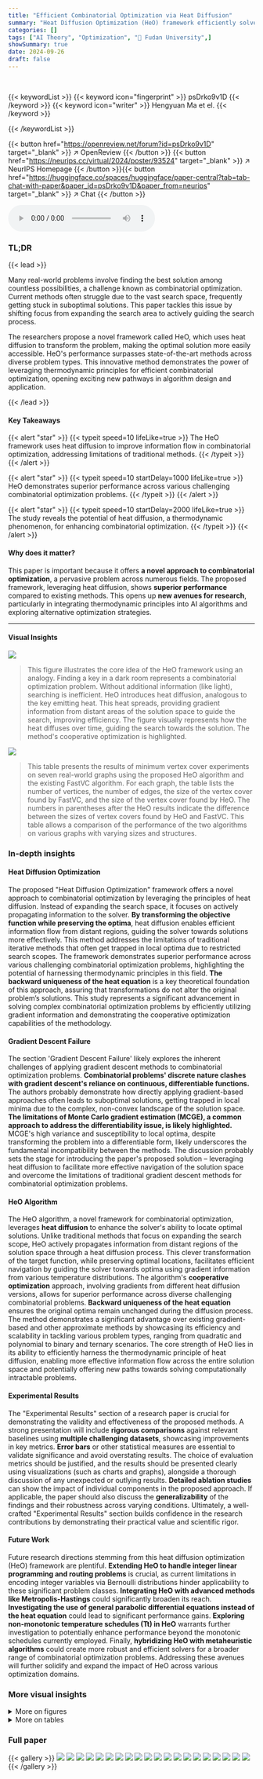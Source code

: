 ```yaml
---
title: "Efficient Combinatorial Optimization via Heat Diffusion"
summary: "Heat Diffusion Optimization (HeO) framework efficiently solves combinatorial optimization problems by enabling information propagation through heat diffusion, outperforming existing methods."
categories: []
tags: ["AI Theory", "Optimization", "🏢 Fudan University",]
showSummary: true
date: 2024-09-26
draft: false
---
```


<br>

{{< keywordList >}}
{{< keyword icon="fingerprint" >}} psDrko9v1D {{< /keyword >}}
{{< keyword icon="writer" >}} Hengyuan Ma et el. {{< /keyword >}}
 
{{< /keywordList >}}

{{< button href="https://openreview.net/forum?id=psDrko9v1D" target="_blank" >}}
↗ OpenReview
{{< /button >}}
{{< button href="https://neurips.cc/virtual/2024/poster/93524" target="_blank" >}}
↗ NeurIPS Homepage
{{< /button >}}{{< button href="https://huggingface.co/spaces/huggingface/paper-central?tab=tab-chat-with-paper&paper_id=psDrko9v1D&paper_from=neurips" target="_blank" >}}
↗ Chat
{{< /button >}}



<audio controls>
    <source src="https://ai-paper-reviewer.com/psDrko9v1D/podcast.wav" type="audio/wav">
    Your browser does not support the audio element.
</audio>


### TL;DR


{{< lead >}}

Many real-world problems involve finding the best solution among countless possibilities, a challenge known as combinatorial optimization. Current methods often struggle due to the vast search space, frequently getting stuck in suboptimal solutions.  This paper tackles this issue by shifting focus from expanding the search area to actively guiding the search process. 

The researchers propose a novel framework called HeO, which uses heat diffusion to transform the problem, making the optimal solution more easily accessible.  HeO's performance surpasses state-of-the-art methods across diverse problem types.  This innovative method demonstrates the power of leveraging thermodynamic principles for efficient combinatorial optimization, opening exciting new pathways in algorithm design and application.

{{< /lead >}}


#### Key Takeaways

{{< alert "star" >}}
{{< typeit speed=10 lifeLike=true >}} The HeO framework uses heat diffusion to improve information flow in combinatorial optimization, addressing limitations of traditional methods. {{< /typeit >}}
{{< /alert >}}

{{< alert "star" >}}
{{< typeit speed=10 startDelay=1000 lifeLike=true >}} HeO demonstrates superior performance across various challenging combinatorial optimization problems. {{< /typeit >}}
{{< /alert >}}

{{< alert "star" >}}
{{< typeit speed=10 startDelay=2000 lifeLike=true >}} The study reveals the potential of heat diffusion, a thermodynamic phenomenon, for enhancing combinatorial optimization. {{< /typeit >}}
{{< /alert >}}

#### Why does it matter?
This paper is important because it offers **a novel approach to combinatorial optimization**, a pervasive problem across numerous fields.  The proposed framework, leveraging heat diffusion, shows **superior performance** compared to existing methods.  This opens up **new avenues for research**, particularly in integrating thermodynamic principles into AI algorithms and exploring alternative optimization strategies.

------
#### Visual Insights



![](https://ai-paper-reviewer.com/psDrko9v1D/figures_1_1.jpg)

> This figure illustrates the core idea of the HeO framework using an analogy.  Finding a key in a dark room represents a combinatorial optimization problem.  Without additional information (like light), searching is inefficient.  HeO introduces heat diffusion, analogous to the key emitting heat.  This heat spreads, providing gradient information from distant areas of the solution space to guide the search, improving efficiency. The figure visually represents how the heat diffuses over time, guiding the search towards the solution.  The method's cooperative optimization is highlighted.





![](https://ai-paper-reviewer.com/psDrko9v1D/tables_8_1.jpg)

> This table presents the results of minimum vertex cover experiments on seven real-world graphs using the proposed HeO algorithm and the existing FastVC algorithm.  For each graph, the table lists the number of vertices, the number of edges, the size of the vertex cover found by FastVC, and the size of the vertex cover found by HeO. The numbers in parentheses after the HeO results indicate the difference between the sizes of vertex covers found by HeO and FastVC.  This table allows a comparison of the performance of the two algorithms on various graphs with varying sizes and structures.





### In-depth insights


#### Heat Diffusion Optimization
The proposed "Heat Diffusion Optimization" framework offers a novel approach to combinatorial optimization by leveraging the principles of heat diffusion.  Instead of expanding the search space, it focuses on actively propagating information to the solver.  **By transforming the objective function while preserving the optima**, heat diffusion enables efficient information flow from distant regions, guiding the solver towards solutions more effectively. This method addresses the limitations of traditional iterative methods that often get trapped in local optima due to restricted search scopes.  The framework demonstrates superior performance across various challenging combinatorial optimization problems, highlighting the potential of harnessing thermodynamic principles in this field.  **The backward uniqueness of the heat equation** is a key theoretical foundation of this approach, assuring that transformations do not alter the original problem’s solutions.  This study represents a significant advancement in solving complex combinatorial optimization problems by efficiently utilizing gradient information and demonstrating the cooperative optimization capabilities of the methodology.

#### Gradient Descent Failure
The section 'Gradient Descent Failure' likely explores the inherent challenges of applying gradient descent methods to combinatorial optimization problems.  **Combinatorial problems' discrete nature clashes with gradient descent's reliance on continuous, differentiable functions.** The authors probably demonstrate how directly applying gradient-based approaches often leads to suboptimal solutions, getting trapped in local minima due to the complex, non-convex landscape of the solution space.  **The limitations of Monte Carlo gradient estimation (MCGE), a common approach to address the differentiability issue, is likely highlighted.** MCGE's high variance and susceptibility to local optima, despite transforming the problem into a differentiable form, likely underscores the fundamental incompatibility between the methods. The discussion probably sets the stage for introducing the paper's proposed solution – leveraging heat diffusion to facilitate more effective navigation of the solution space and overcome the limitations of traditional gradient descent methods for combinatorial optimization problems.

#### HeO Algorithm
The HeO algorithm, a novel framework for combinatorial optimization, leverages **heat diffusion** to enhance the solver's ability to locate optimal solutions.  Unlike traditional methods that focus on expanding the search scope, HeO actively propagates information from distant regions of the solution space through a heat diffusion process.  This clever transformation of the target function, while preserving optimal locations, facilitates efficient navigation by guiding the solver towards optima using gradient information from various temperature distributions. The algorithm's **cooperative optimization** approach, involving gradients from different heat diffusion versions, allows for superior performance across diverse challenging combinatorial problems.  **Backward uniqueness of the heat equation** ensures the original optima remain unchanged during the diffusion process.  The method demonstrates a significant advantage over existing gradient-based and other approximate methods by showcasing its efficiency and scalability in tackling various problem types, ranging from quadratic and polynomial to binary and ternary scenarios.  The core strength of HeO lies in its ability to efficiently harness the thermodynamic principle of heat diffusion, enabling more effective information flow across the entire solution space and potentially offering new paths towards solving computationally intractable problems.

#### Experimental Results
The "Experimental Results" section of a research paper is crucial for demonstrating the validity and effectiveness of the proposed methods.  A strong presentation will include **rigorous comparisons** against relevant baselines using **multiple challenging datasets**, showcasing improvements in key metrics.  **Error bars** or other statistical measures are essential to validate significance and avoid overstating results. The choice of evaluation metrics should be justified, and the results should be presented clearly using visualizations (such as charts and graphs), alongside a thorough discussion of any unexpected or outlying results. **Detailed ablation studies** can show the impact of individual components in the proposed approach. If applicable, the paper should also discuss the **generalizability** of the findings and their robustness across varying conditions. Ultimately, a well-crafted "Experimental Results" section builds confidence in the research contributions by demonstrating their practical value and scientific rigor.

#### Future Work
Future research directions stemming from this heat diffusion optimization (HeO) framework are plentiful.  **Extending HeO to handle integer linear programming and routing problems** is crucial, as current limitations in encoding integer variables via Bernoulli distributions hinder applicability to these significant problem classes.  **Integrating HeO with advanced methods like Metropolis-Hastings** could significantly broaden its reach.  **Investigating the use of general parabolic differential equations instead of the heat equation** could lead to significant performance gains.  **Exploring non-monotonic temperature schedules (Tt) in HeO** warrants further investigation to potentially enhance performance beyond the monotonic schedules currently employed. Finally, **hybridizing HeO with metaheuristic algorithms** could create more robust and efficient solvers for a broader range of combinatorial optimization problems. Addressing these avenues will further solidify and expand the impact of HeO across various optimization domains.


### More visual insights

<details>
<summary>More on figures
</summary>


![](https://ai-paper-reviewer.com/psDrko9v1D/figures_5_1.jpg)

> This figure compares the performance of the proposed Heat Diffusion Optimization (HeO) method against three other methods: Monte Carlo Gradient Estimation (MCGE), Hopfield Neural Network (HNN), and Simulated Annealing (SA) in minimizing a neural network's output.  The top panel shows the energy (target function) over time steps, and the bottom panel displays the uncertainty of the solution over time steps. HeO demonstrates superior performance in both minimizing the target function and reducing uncertainty.


![](https://ai-paper-reviewer.com/psDrko9v1D/figures_5_2.jpg)

> Figure 3(a) illustrates the max-cut problem, which involves partitioning the nodes of a graph into two sets to maximize the number of edges between the sets.  Figure 3(b) compares the performance of the proposed Heat Diffusion Optimization (HeO) algorithm against six other iterative approximation methods (LQA, aSB, bSB, dSB, CIM, SIM-CIM) on a set of max-cut problems from the Biq Mac Library. The top panel shows the average relative loss for each algorithm across all problems, while the bottom panel displays the number of instances where each algorithm performed among the two worst.


![](https://ai-paper-reviewer.com/psDrko9v1D/figures_6_1.jpg)

> This figure illustrates the Boolean 3-satisfiability (3-SAT) problem and presents a performance comparison of different algorithms, namely HeO, 2-order OIM, and 3-order OIM, for solving 3-SAT problems with varying numbers of variables.  Subfigure (a) shows a visual representation of the 3-SAT problem using a circuit diagram. Subfigure (b) shows two plots: the first showing the mean percentage of satisfied constraints, and the second displaying the log of the probability of satisfying all constraints, as a function of the number of variables. Error bars are included.


![](https://ai-paper-reviewer.com/psDrko9v1D/figures_7_1.jpg)

> Figure 5 shows the results of training neural networks with ternary-value parameters using the proposed HeO algorithm and the conventional MCGE method.  Panel (a) illustrates the training process, depicting the ternary weight matrix W, input vector v, ReLU activation, output vector y, and the resulting trained weight matrix W'. Panel (b) presents the accuracy results for different output dimensions (m = 1, 2, 5) and varying training set sizes, demonstrating the superior performance of HeO in terms of weight accuracy.


![](https://ai-paper-reviewer.com/psDrko9v1D/figures_7_2.jpg)

> This figure compares the performance of HeO against Lasso (L1) and L0.5 regression methods for variable selection in 400-dimensional linear regression.  It shows the accuracy of each method in identifying irrelevant variables (those with zero coefficients in the true model) and the mean squared error (MSE) on test data, for various sparsity levels (controlled by the parameter q) and noise levels (controlled by the parameter σe).  The results, averaged across 10 runs, demonstrate HeO's superior accuracy and lower MSE compared to the other methods.


![](https://ai-paper-reviewer.com/psDrko9v1D/figures_8_1.jpg)

> This figure illustrates the core idea of the Heat Diffusion Optimization (HeO) framework using an analogy.  Searching for a key in a dark room represents solving a combinatorial optimization problem.  The traditional method (touching around) is slow and inefficient.  HeO introduces heat diffusion, where the key emits heat, allowing the person to efficiently locate the key (optima).  The heat diffusion transforms the target function, creating a temperature gradient which helps guide the solver to the optimum more efficiently.


![](https://ai-paper-reviewer.com/psDrko9v1D/figures_17_1.jpg)

> This figure shows the time cost per iteration of the Heat Diffusion Optimization (HeO) framework plotted against the dimensionality of the problem being solved.  The results are averaged over five independent runs, and error bars (representing three standard deviations) illustrate the variability in the measurement. The linear relationship indicates that the computational cost of HeO scales linearly with problem size. This is important because it suggests HeO’s efficiency remains consistent even when tackling large-scale combinatorial optimization problems.


![](https://ai-paper-reviewer.com/psDrko9v1D/figures_17_2.jpg)

> This figure compares the performance of the proposed HeO algorithm against three other optimization algorithms: Monte Carlo gradient estimation (MCGE), Hopfield neural network (HNN), and simulated annealing (SA).  The task is to minimize the output of a neural network, which serves as a toy example for demonstrating the capabilities of HeO. The top panel shows the target function and the bottom panel displays the uncertainty in the output distribution, providing a measure of how efficiently each algorithm reduces uncertainty. HeO exhibits superior performance compared to the other algorithms.


![](https://ai-paper-reviewer.com/psDrko9v1D/figures_18_1.jpg)

> This figure shows the result of max-cut problem on K-2000 dataset when the control parameters are perturbed with different random perturbation level (δ). The x-axis represents the random perturbation level. The y-axis represents the best cut value among 10 runs. The red dash line represents the best known cut value. The figure shows that the performance of HeO is more robust to the random perturbation compared to other algorithms. This result verifies that HeO has a cooperative optimization mechanism.


</details>




<details>
<summary>More on tables
</summary>


![](https://ai-paper-reviewer.com/psDrko9v1D/tables_19_1.jpg)
> This table compares the performance of the proposed HeO algorithm (Algorithm 7 from the Appendix) and the existing FastVC algorithm [44] for solving the Minimum Vertex Cover (MVC) problem.  It shows the number of vertices and edges in several real-world graphs from the benchmark datasets used in the experiments and then presents the vertex cover sizes obtained by both HeO and FastVC for each graph. The results demonstrate HeO's effectiveness in finding smaller vertex covers compared to FastVC, especially on large graphs.

![](https://ai-paper-reviewer.com/psDrko9v1D/tables_19_2.jpg)
> This table presents a comparison of the performance of the proposed HeO algorithm (Algorithm 7 in the Appendix) and the existing FastVC algorithm [44] on solving the Minimum Vertex Cover (MVC) problem for several real-world graphs.  For each graph, the table lists the number of vertices, the number of edges, the size of the vertex cover found by FastVC, the size of the vertex cover found by HeO, and the numbers in parentheses after HeO results indicate that those results are obtained from running Algorithm 7 and not Algorithm 1, which is a different algorithm and would have different results.

![](https://ai-paper-reviewer.com/psDrko9v1D/tables_21_1.jpg)
> This table presents the results of the Minimum Vertex Cover (MVC) problem on several real-world graphs.  It compares the performance of the proposed Heat Diffusion Optimization (HeO) algorithm (Algorithm 7 from the Appendix) against the FastVC algorithm [44].  The table shows the number of vertices (|V|), the number of edges (|E|), the number of iterations (T), the step size (γ), the schedule of σt, and the size of the vertex cover found by each algorithm. The vertex cover size for HeO is reported as the average over 10 runs.

![](https://ai-paper-reviewer.com/psDrko9v1D/tables_22_1.jpg)
> This table presents the experimental results of the Minimum Vertex Cover (MVC) problem.  It compares the performance of the proposed HeO algorithm (Algorithm 7 in the Appendix) against the FastVC algorithm [44] on several real-world graphs. The table lists the name of each graph, the number of vertices and edges in the graph, the size of the minimum vertex cover found by FastVC, the size of the minimum vertex cover found by HeO, and the number of iterations used by HeO in parentheses. This allows for a direct comparison of the two algorithms' effectiveness in solving the MVC problem on various graph structures.

</details>




### Full paper

{{< gallery >}}
<img src="https://ai-paper-reviewer.com/psDrko9v1D/1.png" class="grid-w50 md:grid-w33 xl:grid-w25" />
<img src="https://ai-paper-reviewer.com/psDrko9v1D/2.png" class="grid-w50 md:grid-w33 xl:grid-w25" />
<img src="https://ai-paper-reviewer.com/psDrko9v1D/3.png" class="grid-w50 md:grid-w33 xl:grid-w25" />
<img src="https://ai-paper-reviewer.com/psDrko9v1D/4.png" class="grid-w50 md:grid-w33 xl:grid-w25" />
<img src="https://ai-paper-reviewer.com/psDrko9v1D/5.png" class="grid-w50 md:grid-w33 xl:grid-w25" />
<img src="https://ai-paper-reviewer.com/psDrko9v1D/6.png" class="grid-w50 md:grid-w33 xl:grid-w25" />
<img src="https://ai-paper-reviewer.com/psDrko9v1D/7.png" class="grid-w50 md:grid-w33 xl:grid-w25" />
<img src="https://ai-paper-reviewer.com/psDrko9v1D/8.png" class="grid-w50 md:grid-w33 xl:grid-w25" />
<img src="https://ai-paper-reviewer.com/psDrko9v1D/9.png" class="grid-w50 md:grid-w33 xl:grid-w25" />
<img src="https://ai-paper-reviewer.com/psDrko9v1D/10.png" class="grid-w50 md:grid-w33 xl:grid-w25" />
<img src="https://ai-paper-reviewer.com/psDrko9v1D/11.png" class="grid-w50 md:grid-w33 xl:grid-w25" />
<img src="https://ai-paper-reviewer.com/psDrko9v1D/12.png" class="grid-w50 md:grid-w33 xl:grid-w25" />
<img src="https://ai-paper-reviewer.com/psDrko9v1D/13.png" class="grid-w50 md:grid-w33 xl:grid-w25" />
<img src="https://ai-paper-reviewer.com/psDrko9v1D/14.png" class="grid-w50 md:grid-w33 xl:grid-w25" />
<img src="https://ai-paper-reviewer.com/psDrko9v1D/15.png" class="grid-w50 md:grid-w33 xl:grid-w25" />
<img src="https://ai-paper-reviewer.com/psDrko9v1D/16.png" class="grid-w50 md:grid-w33 xl:grid-w25" />
<img src="https://ai-paper-reviewer.com/psDrko9v1D/17.png" class="grid-w50 md:grid-w33 xl:grid-w25" />
<img src="https://ai-paper-reviewer.com/psDrko9v1D/18.png" class="grid-w50 md:grid-w33 xl:grid-w25" />
<img src="https://ai-paper-reviewer.com/psDrko9v1D/19.png" class="grid-w50 md:grid-w33 xl:grid-w25" />
<img src="https://ai-paper-reviewer.com/psDrko9v1D/20.png" class="grid-w50 md:grid-w33 xl:grid-w25" />
{{< /gallery >}}